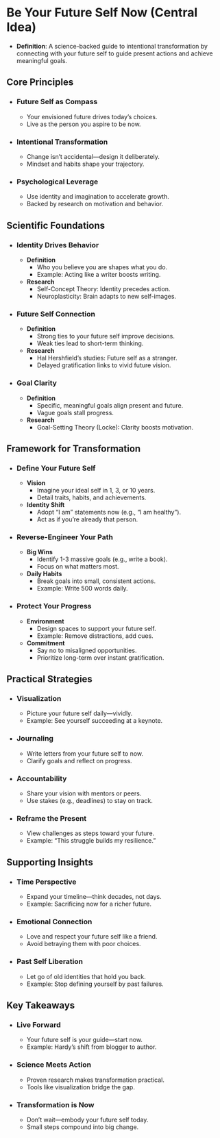 # Be Your Future Self Now (Central Idea)

- **Definition**: A science-backed guide to intentional transformation by connecting with your future self to guide present actions and achieve meaningful goals.

## Core Principles

- ### Future Self as Compass

  - Your envisioned future drives today’s choices.
  - Live as the person you aspire to be now.
- ### Intentional Transformation

  - Change isn’t accidental—design it deliberately.
  - Mindset and habits shape your trajectory.
- ### Psychological Leverage

  - Use identity and imagination to accelerate growth.
  - Backed by research on motivation and behavior.

## Scientific Foundations

- ### Identity Drives Behavior

  - **Definition**
    - Who you believe you are shapes what you do.
    - Example: Acting like a writer boosts writing.
  - **Research**
    - Self-Concept Theory: Identity precedes action.
    - Neuroplasticity: Brain adapts to new self-images.
- ### Future Self Connection

  - **Definition**
    - Strong ties to your future self improve decisions.
    - Weak ties lead to short-term thinking.
  - **Research**
    - Hal Hershfield’s studies: Future self as a stranger.
    - Delayed gratification links to vivid future vision.
- ### Goal Clarity

  - **Definition**
    - Specific, meaningful goals align present and future.
    - Vague goals stall progress.
  - **Research**
    - Goal-Setting Theory (Locke): Clarity boosts motivation.

## Framework for Transformation

- ### Define Your Future Self

  - **Vision**
    - Imagine your ideal self in 1, 3, or 10 years.
    - Detail traits, habits, and achievements.
  - **Identity Shift**
    - Adopt “I am” statements now (e.g., “I am healthy”).
    - Act as if you’re already that person.
- ### Reverse-Engineer Your Path

  - **Big Wins**
    - Identify 1-3 massive goals (e.g., write a book).
    - Focus on what matters most.
  - **Daily Habits**
    - Break goals into small, consistent actions.
    - Example: Write 500 words daily.
- ### Protect Your Progress

  - **Environment**
    - Design spaces to support your future self.
    - Example: Remove distractions, add cues.
  - **Commitment**
    - Say no to misaligned opportunities.
    - Prioritize long-term over instant gratification.

## Practical Strategies

- ### Visualization

  - Picture your future self daily—vividly.
  - Example: See yourself succeeding at a keynote.
- ### Journaling

  - Write letters from your future self to now.
  - Clarify goals and reflect on progress.
- ### Accountability

  - Share your vision with mentors or peers.
  - Use stakes (e.g., deadlines) to stay on track.
- ### Reframe the Present

  - View challenges as steps toward your future.
  - Example: “This struggle builds my resilience.”

## Supporting Insights

- ### Time Perspective

  - Expand your timeline—think decades, not days.
  - Example: Sacrificing now for a richer future.
- ### Emotional Connection

  - Love and respect your future self like a friend.
  - Avoid betraying them with poor choices.
- ### Past Self Liberation

  - Let go of old identities that hold you back.
  - Example: Stop defining yourself by past failures.

## Key Takeaways

- ### Live Forward

  - Your future self is your guide—start now.
  - Example: Hardy’s shift from blogger to author.
- ### Science Meets Action

  - Proven research makes transformation practical.
  - Tools like visualization bridge the gap.
- ### Transformation is Now

  - Don’t wait—embody your future self today.
  - Small steps compound into big change.
